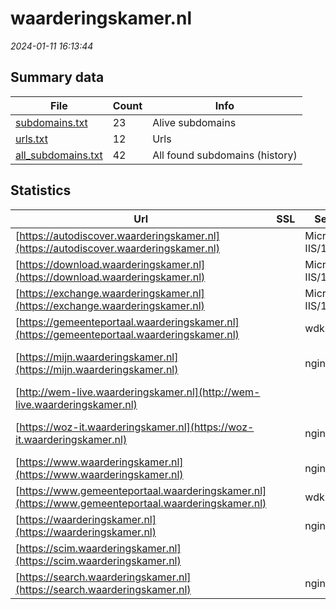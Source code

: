 # waarderingskamer.nl
*2024-01-11 16:13:44*
## Summary data
| File       | Count | Info |
|------------|-------|------|
|[subdomains.txt](/data/waarderingskamer.nl/subdomains.txt)|23|Alive subdomains|
|[urls.txt](/data/waarderingskamer.nl/urls.txt)|12|Urls|
|[all_subdomains.txt](/data/waarderingskamer.nl/all_subdomains.txt)|42|All found subdomains (history)|
## Statistics
| Url | SSL | Server | Cookie | HSTS | CSP | XFO | XXP | RP | Tech |Title |
|------------|-------|------|------|------|------|------|------|------|------|------|
|[https://autodiscover.waarderingskamer.nl](https://autodiscover.waarderingskamer.nl)| |Microsoft-IIS/10...| | | |:white_check_mark: | |:white_check_mark: |IIS:10.0 Windows...||
|[https://download.waarderingskamer.nl](https://download.waarderingskamer.nl)| |Microsoft-IIS/10...| | | |:white_check_mark: | |:white_check_mark: |IIS:10.0 Windows...||
|[https://exchange.waarderingskamer.nl](https://exchange.waarderingskamer.nl)| |Microsoft-IIS/10...| | | |:white_check_mark: | |:white_check_mark: |IIS:10.0 Windows...||
|[https://gemeenteportaal.waarderingskamer.nl](https://gemeenteportaal.waarderingskamer.nl)| |wdk| |:white_check_mark: | |:white_check_mark: |:white_check_mark: |:white_check_mark: |HSTS||
|[https://mijn.waarderingskamer.nl](https://mijn.waarderingskamer.nl)| |nginx|:warning: |:white_check_mark: |:warning: |:white_check_mark: | |:white_check_mark: |HSTS Microsoft A...|Mijn Waarderings...|
|[http://wem-live.waarderingskamer.nl](http://wem-live.waarderingskamer.nl)| || | | | | |:white_check_mark: ||302 Found|
|[https://woz-it.waarderingskamer.nl](https://woz-it.waarderingskamer.nl)| |nginx|:warning: |:white_check_mark: |:warning: |:white_check_mark: | |:white_check_mark: |HSTS Microsoft A...|WOZ-IT|
|[https://www.waarderingskamer.nl](https://www.waarderingskamer.nl)| |nginx| | | | | |:white_check_mark: |Alpine.js Craft...|Home|
|[https://www.gemeenteportaal.waarderingskamer.nl](https://www.gemeenteportaal.waarderingskamer.nl)| |wdk| |:white_check_mark: | |:white_check_mark: |:white_check_mark: |:white_check_mark: |HSTS||
|[https://waarderingskamer.nl](https://waarderingskamer.nl)| |nginx| | | | | |:white_check_mark: |Nginx|301 Moved Perman...|
|[https://scim.waarderingskamer.nl](https://scim.waarderingskamer.nl)| || | |:white_check_mark: |:white_check_mark: |:white_check_mark: |||
|[https://search.waarderingskamer.nl](https://search.waarderingskamer.nl)| |nginx| | | | | |:white_check_mark: |HSTS Nginx||